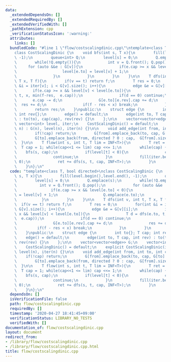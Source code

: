 ```yaml
---
data:
  _extendedDependsOn: []
  _extendedRequiredBy: []
  _extendedVerifiedWith: []
  _pathExtension: cpp
  _verificationStatusIcon: ':warning:'
  attributes:
    links: []
  bundledCode: "#line 1 \"flow/costscalingdinic.cpp\"\ntemplate<class T, bool directed>\n\
    class CostScalingDinic {\n    void bfs(int s, T x){\n        fill(level.begin(),level.end(),\
    \ -1);\n        queue<int> Q;\n        level[s] = 0;\n        Q.emplace(s);\n\
    \        while(!Q.empty()){\n            int v = Q.front(); Q.pop();\n       \
    \     for (auto &&e : G[v]){\n                if(e.cap >= x && level[e.to] < 0){\n\
    \                    level[e.to] = level[v] + 1;\n                    Q.emplace(e.to);\n\
    \                }\n            }\n        }\n    }\n\n    T dfs(int v, int t,\
    \ T x, T f){\n        if(v == t) return f;\n        T res = 0;\n        for(int\
    \ &i = iter[v]; i < G[v].size(); i++){\n            edge &e = G[v][i];\n     \
    \       if(e.cap >= x && level[v] < level[e.to]){\n                T d = dfs(e.to,\
    \ t, x, min(f-res,  e.cap));\n                if(d == 0) continue;\n         \
    \       e.cap -= d;\n                G[e.to][e.rev].cap += d;\n              \
    \  res += d;\n                if(f - res < x) break;\n            }\n        }\n\
    \        return res;\n    }\npublic:\n    struct edge {\n        int to{}; T cap;\
    \ int rev{};\n        edge() = default;\n        edge(int to, T cap, int rev)\
    \ : to(to), cap(cap), rev(rev) {}\n    };\n\n    vector<vector<edge>> G;\n   \
    \ vector<int> level, iter;\n    CostScalingDinic() = default;\n    explicit CostScalingDinic(int\
    \ n) : G(n), level(n), iter(n) {}\n\n    void add_edge(int from, int to, int cap){\n\
    \        if(!cap) return;\n        G[from].emplace_back(to, cap, G[to].size());\n\
    \        G[to].emplace_back(from, directed ? 0 : cap,  G[from].size()-1);\n  \
    \  }\n\n    T flow(int s, int t, T lim = INF<T>){\n        T ret = 0;\n      \
    \  T cap = 1; while(cap<<1 <= lim) cap <<= 1;\n        while(cap) {\n        \
    \    bfs(s, cap);\n            if(level[t] < 0){\n                cap >>= 1;\n\
    \                continue;\n            }\n            fill(iter.begin(),iter.end(),\
    \ 0);\n            ret += dfs(s, t, cap, INF<T>);\n        }\n        return ret;\n\
    \    }\n};\n"
  code: "template<class T, bool directed>\nclass CostScalingDinic {\n    void bfs(int\
    \ s, T x){\n        fill(level.begin(),level.end(), -1);\n        queue<int> Q;\n\
    \        level[s] = 0;\n        Q.emplace(s);\n        while(!Q.empty()){\n  \
    \          int v = Q.front(); Q.pop();\n            for (auto &&e : G[v]){\n \
    \               if(e.cap >= x && level[e.to] < 0){\n                    level[e.to]\
    \ = level[v] + 1;\n                    Q.emplace(e.to);\n                }\n \
    \           }\n        }\n    }\n\n    T dfs(int v, int t, T x, T f){\n      \
    \  if(v == t) return f;\n        T res = 0;\n        for(int &i = iter[v]; i <\
    \ G[v].size(); i++){\n            edge &e = G[v][i];\n            if(e.cap >=\
    \ x && level[v] < level[e.to]){\n                T d = dfs(e.to, t, x, min(f-res,\
    \  e.cap));\n                if(d == 0) continue;\n                e.cap -= d;\n\
    \                G[e.to][e.rev].cap += d;\n                res += d;\n       \
    \         if(f - res < x) break;\n            }\n        }\n        return res;\n\
    \    }\npublic:\n    struct edge {\n        int to{}; T cap; int rev{};\n    \
    \    edge() = default;\n        edge(int to, T cap, int rev) : to(to), cap(cap),\
    \ rev(rev) {}\n    };\n\n    vector<vector<edge>> G;\n    vector<int> level, iter;\n\
    \    CostScalingDinic() = default;\n    explicit CostScalingDinic(int n) : G(n),\
    \ level(n), iter(n) {}\n\n    void add_edge(int from, int to, int cap){\n    \
    \    if(!cap) return;\n        G[from].emplace_back(to, cap, G[to].size());\n\
    \        G[to].emplace_back(from, directed ? 0 : cap,  G[from].size()-1);\n  \
    \  }\n\n    T flow(int s, int t, T lim = INF<T>){\n        T ret = 0;\n      \
    \  T cap = 1; while(cap<<1 <= lim) cap <<= 1;\n        while(cap) {\n        \
    \    bfs(s, cap);\n            if(level[t] < 0){\n                cap >>= 1;\n\
    \                continue;\n            }\n            fill(iter.begin(),iter.end(),\
    \ 0);\n            ret += dfs(s, t, cap, INF<T>);\n        }\n        return ret;\n\
    \    }\n};\n"
  dependsOn: []
  isVerificationFile: false
  path: flow/costscalingdinic.cpp
  requiredBy: []
  timestamp: '2020-04-27 18:41:45+09:00'
  verificationStatus: LIBRARY_NO_TESTS
  verifiedWith: []
documentation_of: flow/costscalingdinic.cpp
layout: document
redirect_from:
- /library/flow/costscalingdinic.cpp
- /library/flow/costscalingdinic.cpp.html
title: flow/costscalingdinic.cpp
---
```

